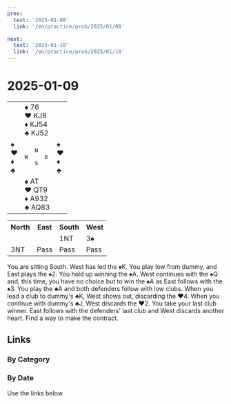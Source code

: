 ```yaml
---
prev:
  text: '2025-01-08'
  link: '/en/practice/prob/2025/01/08'

next:
  text: '2025-01-10'
  link: '/en/practice/prob/2025/01/10'
---
```


# 2025-01-09

<table class="deal">
	<tr>
		<td></td>
		<td>♠ 76<br>♥ KJ8<br>♦ KJ54<br>♣ KJ52</td>
		<td></td>
	</tr>
	<tr>
		<td>♠ <br>♥ <br>♦ <br>♣ </td>
		<td><pre>   N<br>W     E<br>   S</pre></td>
		<td>♠ <br>♥ <br>♦ <br>♣ </td>
	</tr>
	<tr>
		<td></td>
		<td>♠ AT<br>♥ QT9<br>♦ A932<br>♣ AQ83</td>
		<td></td>
	</tr>
</table>

<table class="auction">
	<tr>
		<th>North</th>
		<th>East</th>
		<th>South</th>
		<th>West</th>
	</tr>
	<tr>
		<td></td>
		<td></td>
		<td>1NT</td>
		<td>3♠</td>
	</tr>
	<tr>
		<td>3NT</td>
		<td>Pass</td>
		<td>Pass</td>
		<td>Pass</td>
	</tr>
</table>

You are sitting South. West has led the ♠K. You play low from dummy, and East plays the ♠2. You hold up winning the ♠A. West continues with the ♠Q and, this time, you have no choice but to win the ♠A as East follows with the ♠3. You play the ♣A and both defenders follow with low clubs. When you lead a club to dummy's ♣K, West shows out, discarding the ♥4. When you continue with dummy's ♣J, West discards the ♥2. You take your last club winner. East follows with the defenders' last club and West discards another heart. Find a way to make the contract.

## Links

[<Badge type="tip" text="Check Solution"/>](/en/learning/prob/2025/01/09)

### By Category

[<Badge type="tip" text="<--"/>](/en/practice/prob/2025/01/06)
[<Badge type="tip" text="Calendar"/>](/en/practice/calendar/2025/01)
[<Badge type="tip" text="-->"/>](/en/practice/prob/2025/01/10)

### By Date

Use the links below.